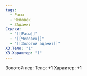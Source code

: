 ```yaml
---
tags:
  - Расы
  - Человек
  - ЗАдамит
Ссылки:
  - "[[Расы]]"
  - "[[Человек]]"
  - "[[Золотой адамит]]"
ХЗ.Тело: "1"
ХЗ.Характер: "1"
---
```

Золотой лев:
Тело: +1
Характер: +1










